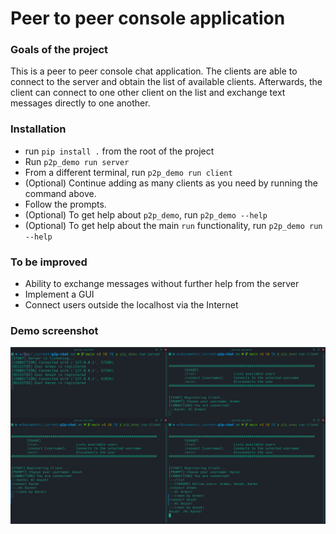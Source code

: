 # Peer to peer console application

### Goals of the project

This is a peer to peer console chat application. The clients are able to connect to the server and 
obtain the list of available clients. Afterwards, the client can connect to one other client on the list and 
exchange text messages directly to one another.

### Installation
- run `pip install .` from the root of the project
- Run `p2p_demo run server`
- From a different terminal, run `p2p_demo run client`
- (Optional) Continue adding as many clients as you need by running the command above.
- Follow the prompts.
- (Optional) To get help about `p2p_demo`, run `p2p_demo --help`
- (Optional) To get help about the main `run` functionality, run `p2p_demo run --help`

### To be improved
- Ability to exchange messages without further help from the server
- Implement a GUI
- Connect users outside the localhost via the Internet

### Demo screenshot
![ScreenShot](./screenshots/ss_0.png)
